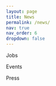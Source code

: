 ```yaml
---
layout: page
title: News
permalink: /news/
nav: true
nav_order: 6
dropdown: false
---
```


Jobs

Events

Press
